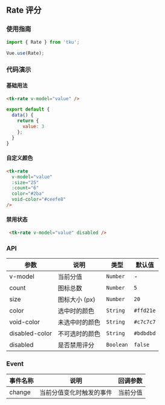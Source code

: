 ## Rate 评分

### 使用指南
``` javascript
import { Rate } from 'tku';

Vue.use(Rate);
```

### 代码演示

#### 基础用法

```html
<tk-rate v-model="value" />
```

```javascript
export default {
  data() {
    return {
      value: 3
    };
  }
}
```

#### 自定义颜色

```html
<tk-rate
  v-model="value"
  :size="25"
  :count="6"
  color="#2ba"
  void-color="#ceefe8"
/>
```

#### 禁用状态

```html
 <tk-rate v-model="value" disabled />
```

### API

| 参数 | 说明 | 类型 | 默认值 |
|-----------|-----------|-----------|-------------|
| v-model | 当前分值 | `Number` | - |
| count | 图标总数 | `Number` | `5` |
| size | 图标大小 (px) | `Number` | `20` |
| color | 选中时的颜色 | `String` | `#ffd21e`  |
| void-color | 未选中时的颜色 | `String` | `#c7c7c7` |
| disabled-color | 不可选时的颜色 | `String` | `#bdbdbd` | 
| disabled | 是否禁用评分 | `Boolean` | `false` |

### Event

| 事件名称 | 说明 | 回调参数 |
|-----------|-----------|-----------|
| change | 当前分值变化时触发的事件 | 当前分值 |
